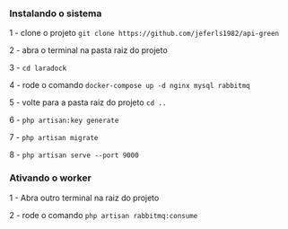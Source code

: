 <h3>Instalando o sistema</h3>
<p>1 - clone o projeto <code>git clone https://github.com/jeferls1982/api-green</code></p>
<p>2 - abra o terminal na pasta raiz do projeto</p>
<p>3 - <code>cd laradock</code></p>
<p>4 - rode o comando <code>docker-compose up -d nginx mysql rabbitmq</code></p>
<p>5 - volte para a pasta raiz do projeto <code>cd ..</code></p>
<p>6 - <code>php artisan:key generate</code></p>
<p>7 - <code>php artisan migrate</code></p>
<p>8 - <code>php artisan serve --port 9000</code></p>


<h3>Ativando o worker</h3>
<p>1 - Abra outro terminal na raiz do projeto</p>
<p>2 - rode o comando <code>php artisan rabbitmq:consume</code></p>

